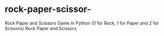 # rock-paper-scissor-
Rock Paper and Scissors Game In Python (0 for Rock, 1 for Paper and 2 for Scissors)
Rock Paper and Scissors 
